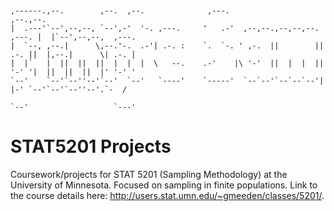 ```

                                                                                                    
,------.,--.        ,--.  ,--.              ,---.                           ,--.,--.                
|  .---'`--',--,--, `--',-'  '-. ,---.     '   .-'  ,--,--.,--,--,--. ,---. |  |`--',--,--,  ,---.  
|  `--, ,--.|      \,--.'-.  .-'| .-. :    `.  `-. ' ,-.  ||        || .-. ||  |,--.|      \| .-. | 
|  |`   |  ||  ||  ||  |  |  |  \   --.    .-'    |\ '-'  ||  |  |  || '-' '|  ||  ||  ||  |' '-' ' 
`--'    `--'`--''--'`--'  `--'   `----'    `-----'  `--`--'`--`--`--'|  |-' `--'`--'`--''--'.`-  /  
                                                                     `--'                   `---'   

```

# STAT5201 Projects

Coursework/projects for STAT 5201 (Sampling Methodology) at the University of Minnesota. Focused on sampling in finite populations. Link to the course details here: http://users.stat.umn.edu/~gmeeden/classes/5201/.
